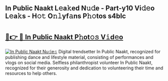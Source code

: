 ## In Public Naakt L𝚎a𝚔ed N𝚞𝚍e - Part-y10 Vi𝚍𝚎o L𝚎a𝚔s - H𝚘𝚝 O𝚗𝚕yf𝚊ns P𝚑𝚘tos s4bIc

# <h2><a href="http://kf2dco.oniu.top/?m=In+Public+Naakt">🔗👉 🔴 In Public Naakt P𝚑ot𝚘𝚜 V𝚒d𝚎o</a></h2>

[![In Public Naakt Nu𝚍e𝚜](https://i.imgur.com/0qMVB7G.gif)](http://kf2dco.oniu.top/?m=In+Public+Naakt)
Digital trendsetter In Public Naakt, recognized for publishing dance and lifestyle material, consisting of performances and vlogs on social media. Selfless philanthropist volunteer In Public Naakt, recognized for their generosity and dedication to volunteering their time and resources to help others.  
